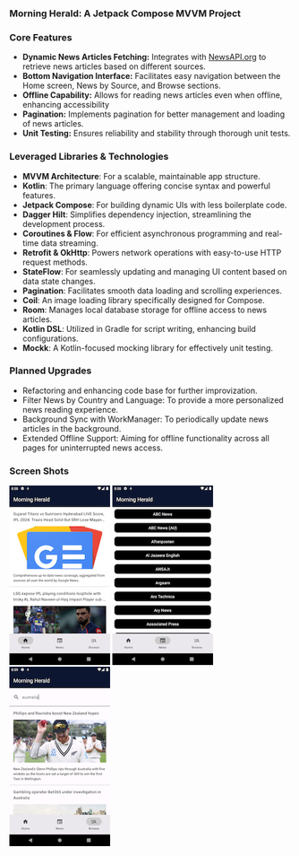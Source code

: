 ### Morning Herald: A Jetpack Compose MVVM Project

### Core Features

- **Dynamic News Articles Fetching:** Integrates with [NewsAPI.org](https://newsapi.org/docs/endpoints/sources) to retrieve news articles based on different sources.
- **Bottom Navigation Interface:** Facilitates easy navigation between the Home screen, News by Source, and Browse sections.
- **Offline Capability:** Allows for reading news articles even when offline, enhancing accessibility
- **Pagination:** Implements pagination for better management and loading of news articles.
- **Unit Testing:** Ensures reliability and stability through thorough unit tests.

### Leveraged Libraries & Technologies
- **MVVM Architecture**: For a scalable, maintainable app structure.
- **Kotlin**: The primary language offering concise syntax and powerful features.
- **Jetpack Compose**: For building dynamic UIs with less boilerplate code.
- **Dagger Hilt**: Simplifies dependency injection, streamlining the development process.
- **Coroutines & Flow**: For efficient asynchronous programming and real-time data streaming.
- **Retrofit & OkHttp**: Powers network operations with easy-to-use HTTP request methods.
- **StateFlow**: For seamlessly updating and managing UI content based on data state changes.
- **Pagination**: Facilitates smooth data loading and scrolling experiences.
- **Coil**: An image loading library specifically designed for Compose.
- **Room**: Manages local database storage for offline access to news articles.
- **Kotlin DSL**: Utilized in Gradle for script writing, enhancing build configurations.
- **Mockk**: A Kotlin-focused mocking library for effectively unit testing.

### Planned Upgrades
- Refactoring and enhancing code base for further improvization.
- Filter News by Country and Language: To provide a more personalized news reading experience.
- Background Sync with WorkManager: To periodically update news articles in the background.
- Extended Offline Support: Aiming for offline functionality across all pages for uninterrupted news access.

### Screen Shots

![Home](app/src/main/assets/home.png)
![News](app/src/main/assets/source.png)
![Browse](app/src/main/assets/browse.png)




